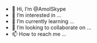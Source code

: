 - 👋 Hi, I’m @AmolSkype
- 👀 I’m interested in ...
- 🌱 I’m currently learning ...
- 💞️ I’m looking to collaborate on ...
- 📫 How to reach me ...

<!---
AmolSkype/AmolSkype is a ✨ special ✨ repository because its `README.md` (this file) appears on your GitHub profile.
You can click the Preview link to take a look at your changes.
--->
